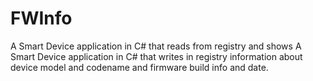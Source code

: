 # FWInfo
A Smart Device application in C# that reads from registry and shows A Smart Device application in C# that writes in registry information about device model and codename and firmware build info and date.
